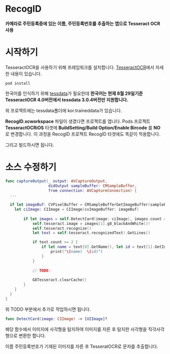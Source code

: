 # RecogID
**카메라로 주민등록증에 있는 이름, 주민등록번호를 추출하는 앱으로 Tesseract OCR 사용**


# 시작하기
TesseractOCR을 사용하기 위해 프레임워크를 설치합니다. [TesseractOCR](https://github.com/gali8/Tesseract-OCR-iOS/blob/master/README.md)에서 자세한 내용이 있습니다.
```
pod install
```
한국어를 인식하기 위해 [tessdata](https://github.com/tesseract-ocr/tessdata)가 필요한데 **한국어는 현재 8월 29일기준 TesseractOCR 4.0버전에서 tessdata 3.0.4버전만 지원합니다.**

위 프로젝트에는 tessdata폴더에 kor.traineddata가 있습니다.

**RecogID.xcworkspace** 파일이 생겼다면 프로젝트를 엽니다. Pods 프로젝트 **TesseractOCRiOS** 타겟에 **BuildSetting/Build Option/Enable Bircode** 를 **NO** 로 변경합니다. 이 과정을 RecogID 프로젝트 RecogID 타겟에도 똑같이 적용합니다.

그리고 빌드하시면 됩니다.

# 소스 수정하기
```swift
func captureOutput(_ output: AVCaptureOutput, 
                   didOutput sampleBuffer: CMSampleBuffer, 
                   from connection: AVCaptureConnection) {
  ...
  
  if let imageBuf: CVPixelBuffer = CMSampleBufferGetImageBuffer(sampleBuffer) {
    let ciImage: CIImage = CIImage(cvImageBuffer: imageBuf)
            
        if let images = self.DetectCard(image: ciImage), images.count == 2 {
            self.tesseract.image = images[1].g8_blackAndWhite()!
            self.tesseract.recognize()
            let text = self.tesseract.recognizedText!.GetLines()

            if text.count >= 2 {
                if let name = text[0].GetName(), let id = text[1].GetId() {
                    print("\(name)  \(id)")
                }
            }
            
            // TODO:
            
            G8Tesseract.clearCache()
        }
    }
  }
}
```
위 TODO 부분에서 추가로 작업하시면 됩니다.

```swift
func DetectCard(image: CIImage) -> [UIImage]?
```
해당 함수에서 이미지에 사각형을 탐지하여 이미지를 자른 후 탐지한 사각형을 직각사각형으로 변환한 합니다.

이름 주민등록번호가 기재된 이미지를 자른 후 TesseratOCR로 문자를 추출합니다.
